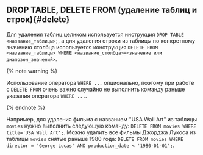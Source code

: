 ## DROP TABLE, DELETE FROM (удаление таблиц и строк){#delete}

Для удаления таблиц целиком используется инструкция `DROP TABLE <название_таблицы>;`, а для удаления строки из таблицы по конкретному значению столбца используется конструкция `DELETE FROM <название_таблицы> WHERE <название_столбца>=<значение или диапозон_значений>`.

{% note warning %}

Использование оператора `WHERE ...` опционально, поэтому при работе с `DELETE FROM` очень важно случайно не выполнить команду раньше указания оператора `WHERE ...`.

{% endnote %}

Например, для удаления фильма с названием "USA Wall Art" из таблицы `movies` нужно выполнить следующую команду: `DELETE FROM movies WHERE title='USA Wall Art';`. Можно удалить все фильмы Джорджа Лукоса из таблицы `movies` снятые раньше 1980 года: `DELETE FROM movies WHERE director = 'George Lucas' AND production_date < '1980-01-01';`.